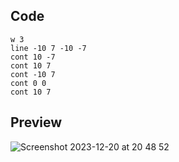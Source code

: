 ## Code
```
w 3
line -10 7 -10 -7
cont 10 -7
cont 10 7
cont -10 7
cont 0 0
cont 10 7
```
## Preview

![Screenshot 2023-12-20 at 20 48 52](https://github.com/Mistium/Origin-OS/assets/92952823/c8154360-7527-455e-89f1-c921525e76d8)
